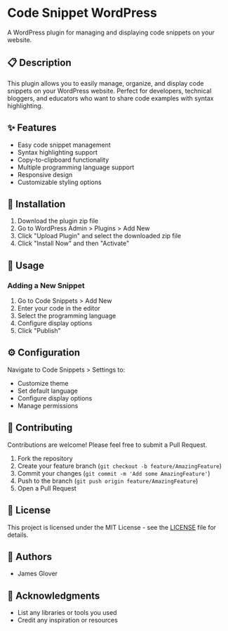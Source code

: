 # Code Snippet WordPress

A WordPress plugin for managing and displaying code snippets on your website.

## 📋 Description

This plugin allows you to easily manage, organize, and display code snippets on your WordPress website. Perfect for developers, technical bloggers, and educators who want to share code examples with syntax highlighting.

## ✨ Features

- Easy code snippet management
- Syntax highlighting support
- Copy-to-clipboard functionality
- Multiple programming language support
- Responsive design
- Customizable styling options

## 🚀 Installation

1. Download the plugin zip file
2. Go to WordPress Admin > Plugins > Add New
3. Click "Upload Plugin" and select the downloaded zip file
4. Click "Install Now" and then "Activate"

## 🔧 Usage

### Adding a New Snippet

1. Go to Code Snippets > Add New
2. Enter your code in the editor
3. Select the programming language
4. Configure display options
5. Click "Publish"

## ⚙️ Configuration

Navigate to Code Snippets > Settings to:
- Customize theme
- Set default language
- Configure display options
- Manage permissions

## 🤝 Contributing

Contributions are welcome! Please feel free to submit a Pull Request.

1. Fork the repository
2. Create your feature branch (`git checkout -b feature/AmazingFeature`)
3. Commit your changes (`git commit -m 'Add some AmazingFeature'`)
4. Push to the branch (`git push origin feature/AmazingFeature`)
5. Open a Pull Request

## 📝 License

This project is licensed under the MIT License - see the [LICENSE](LICENSE) file for details.

## 👥 Authors

- James Glover

## 🙏 Acknowledgments

- List any libraries or tools you used
- Credit any inspiration or resources
